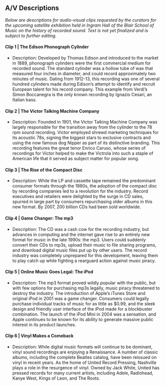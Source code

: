 ## A/V Descriptions

_Below are descriptions for audio-visual clips requested by the curators for the upcoming satellite exhibition held in 
Ingram Hall of the Blair School of Music on the history of recorded sound. Text is not yet finalized and is subject to further editing._

#### Clip 1 | The Edison Phonograph Cylinder 
* Description: Developed by Thomas Edison and introduced to the market in 1889, phonograph cylinders were the first 
commercial medium for recorded sound. The standard cylinder was a hollow tube of wax that measured four inches in diameter, 
and could record approximately two minutes of music. Dating from 1912-13, this recording was one of several hundred cylinders
made during Edison’s attempt to identify and recruit European talent for his record company. This example from Verdi’s Simon 
Boccanegra is the only known recording by Ignazio Cesari, an Italian bass.

#### Clip 2 | The Victor Talking Machine Company
* Description: Founded in 1901, the Victor Talking Machine Company was largely responsible for the transition away from the 
cylinder to the 78 rpm sound recording. Victor employed shrewd marketing techniques for its acoustic 78s, signing the biggest 
stars to exclusive contracts and using the now famous dog Nipper as part of its distinctive branding. This recording features 
the great tenor Enrico Caruso, whose series of recordings for Victor helped to make the Victrola into such a staple of 
American life that it served as subject matter for popular song.

#### Clip 3 | The Rise of the Compact Disc
* Description: While the LP and cassette tape remained the predominant consumer formats through the 1980s, the adoption of 
the compact disc by recording companies led to a revolution for the industry. Record executives and retailers were delighted 
by the surge in CD sales, spurred in large part by consumers repurchasing older albums in this new format. By 2007, 200 
billion CDs had been sold worldwide.

#### Clip 4 | Game Changer: The mp3
* Description: The CD was a cash cow for the recording industry, but advances in computing and the internet gave rise to an 
entirely new format for music in the late 1990s: the mp3. Users could suddenly convert their CDs to mp3s, upload their music 
to file sharing programs, and download digital music files put up by other users. The record industry was completely 
unprepared for this development, leaving them to play catch up while fighting a rearguard action against music piracy.

#### Clip 5 | Online Music Goes Legal: The iPod
* Description: The mp3 format proved wildly popular with the public, but with few options for purchasing mp3s legally, music 
piracy threatened to destroy the industry. The introduction of Apple’s iTunes Store and original iPod in 2001 was a game 
changer. Consumers could legally purchase individual tracks of music for as little as $0.99, and the sleek design and 
friendly user interface of the iPod made for a blockbuster combination. The launch of the iPod Mini in 2004 was a sensation, 
and Apple continues to be known for its ability to generate massive public interest in its product launches.

#### Clip 6 | Vinyl Makes a Comeback
* Description: While digital music formats will continue to be dominant, vinyl sound recordings are enjoying a Renaissance. 
A number of classic albums, including the complete Beatles catalog, have been reissued on vinyl in recent years. As the home 
of United Record Pressing, Nashville plays a role in the resurgence of vinyl. Owned by Jack White, United has pressed records 
for many current artists, including Adele, Radiohead, Kanye West, Kings of Leon, and The Roots.
